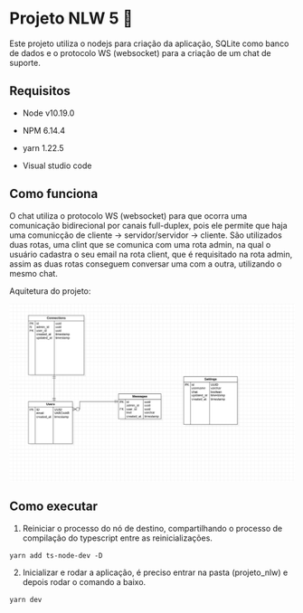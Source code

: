 # Projeto NLW 5 🚀

Este projeto utiliza o nodejs para criação da aplicação, SQLite como banco de dados e o protocolo WS (websocket) para a criação de um chat de suporte.

## Requisitos

- Node v10.19.0

- NPM 6.14.4

- yarn 1.22.5

- Visual studio code

## Como funciona

O chat utiliza o protocolo WS (websocket) para que ocorra uma comunicação bidirecional por canais full-duplex, pois ele permite que haja uma comunicção de cliente -> servidor/servidor -> cliente. São utilizados duas rotas, uma clint que se comunica com uma rota admin, na qual o usuário cadastra o seu email na rota client, que é requisitado na rota admin, assim as duas rotas conseguem conversar uma com a outra, utilizando o mesmo chat.

Aquitetura do projeto:
<p align="center"><img src="/img/chat.png"></p>

## Como executar

1. Reiniciar o processo do nó de destino, compartilhando o processo de compilação do typescript entre as reinicializações.

~~~nodejs
yarn add ts-node-dev -D
~~~

2. Inicializar e rodar a aplicação, é preciso entrar na pasta (projeto_nlw) e depois rodar o comando a baixo.

~~~nodejs
yarn dev
~~~


